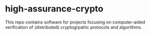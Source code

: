 # high-assurance-crypto
This repo contains software for projects focusing on computer-aided verification of (distributed) cryptogrpahic protocols and algortihms.
